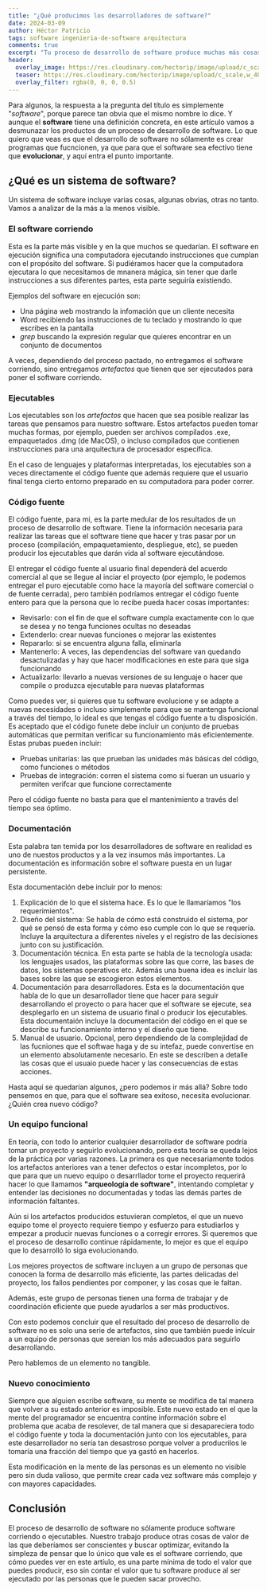 ```yaml
---
title: "¿Qué producimos los desarrolladores de software?"
date: 2024-03-09
author: Héctor Patricio
tags: software ingenieria-de-software arquitectura
comments: true
excerpt: "Tu proceso de desarrollo de software produce muchas más cosas que sólamente software corriendo. En este artículo hablaremos de otros resultados de trabajo"
header:
  overlay_image: https://res.cloudinary.com/hectorip/image/upload/c_scale,w_1400/v1702186060/hunter-reilly-O7NHbnjrz94-unsplash_dntxcb.jpg
  teaser: https://res.cloudinary.com/hectorip/image/upload/c_scale,w_400/v1702186060/hunter-reilly-O7NHbnjrz94-unsplash_dntxcb.jpg
  overlay_filter: rgba(0, 0, 0, 0.5)
---
```


Para algunos, la respuesta a la pregunta del título es simplemente "_software_",
porque parece tan obvia que el mismo nombre lo dice. Y aunque el **software**
tiene una definición concreta, en este artículo vamos a desmunazar los productos
de un proceso de desarrollo de software. Lo que quiero que veas es que el
desarrollo de software no sólamente es crear programas que fucncionen, ya
que para que el software sea efectivo tiene que **evolucionar**, y aquí
entra el punto importante.

## ¿Qué es un sistema de software?

Un sistema de software incluye varias cosas, algunas obvias, otras no tanto.
Vamos a analizar de la más a la menos visible.

### El software corriendo

Esta es la parte más visible y en la que muchos se quedarían. El software en
ejecución significa una computadora ejecutando instrucciones que cumplan con
el propósito del software. Si pudiéramos hacer que la computadora ejecutara lo
que necesitamos de mnanera mágica, sin tener que darle instrucciones a sus
diferentes partes, esta parte seguiría existiendo.

Ejemplos del software en ejecución son:

- Una página web mostrando la infomación que un cliente necesita
- Word recibiendo las instrucciones de tu teclado y mostrando lo que escribes
en la pantalla
- _grep_ buscando la expresión regular que quieres encontrar en un conjunto de documentos

A veces, dependiendo del proceso pactado, no entregamos el software corriendo, sino entregamos
_artefactos_ que tienen que ser ejecutados para poner el software corriendo.

### Ejecutables
Los ejecutables son los _artefactos_ que hacen que sea posible realizar las tareas que 
pensamos para nuestro software. Estos artefactos pueden tomar muchas formas,
por ejemplo, pueden ser archivos compilados .exe, empaquetados .dmg (de MacOS),
o incluso compilados que contienen instrucciones para una arquitectura de procesador
específica.

En el caso de lenguajes y plataformas interpretadas, los ejecutables son a veces
directamente el código fuente que además requiere que el usuario final tenga
cierto entorno preparado en su computadora para poder correr.

### Código fuente
El código fuente, para mi, es la parte medular de los resultados de un proceso de desarrollo
de software. Tiene la información necesaria para realizar las tareas que el software
tiene que hacer y tras pasar por un proceso (compilación, empaquetamiento, despliegue, etc),
se pueden producir los ejecutables que darán vida al software ejecutándose.

El entregar el código fuente al usuario final dependerá del acuerdo comercial al que se 
llegue al inciar el proyecto (por ejemplo, le podemos entregar el puro ejecutable como hace
la mayoría del software comercial o de fuente cerrada), pero también podríamos entregar 
el código fuente entero para que la persona que lo recibe pueda hacer cosas importantes:

- Revisarlo: con el fin de que el software cumpla exactamente con lo que se desea y no tenga
funciones ocultas no deseadas
- Extenderlo: crear nuevas funciones o mejorar las existentes
- Repararlo: si se encuentra alguna falla, eliminarla
- Mantenerlo: A veces, las dependencias del software van quedando desactulizadas y hay que hacer
modificaciones en este para que siga funcionando
- Actualizarlo: llevarlo a nuevas versiones de su lenguaje o hacer que compile o produzca ejecutable
para nuevas plataformas 

Como puedes ver, si quieres que tu software evolucione y se adapte a nuevas necesidades o incluso
simplemente para que se mantenga funcional a través del tiempo, lo ideal es que tengas
el código fuente a tu disposición. Es aceptado que el código funete debe incluir un conjunto de pruebas
automáticas que permitan verificar su funcionamiento más eficientemente. Estas prubas pueden incluir:

- Pruebas unitarias: las que prueban las unidades más básicas del código, como funciones o métodos
- Pruebas de integración: corren el sistema como si fueran un usuario y permiten verifcar que funcione correctamente

Pero el código fuente no basta para que el mantenimiento a través del tiempo sea óptimo.


### Documentación
Esta palabra tan temida por los desarrolladores de software en realidad es uno de nuestos
productos y a la vez insumos más importantes. La documentación es información sobre el 
software puesta en un lugar persistente.

Esta documentación debe incluir por lo menos:

1. Explicación de lo que el sistema hace. Es lo que le llamaríamos "los requerimientos".
2. Diseño del sistema: Se habla de cómo está construido el sistema, por qué se pensó de esta forma y cómo
eso cumple con lo que se requería. Incluye la arquitectura a diferentes niveles y el registro de las decisiones
junto con su justificación.
3. Documentación técnica. En esta parte se habla de la tecnología usada: los lenguajes usados, las plataformas
sobre las que corre, las bases de datos, los sistemas operativos etc. Además una buena idea es incluir
las bases sobre las que se escogieron estos elementos.
4. Documentación para desarrolladores. Esta es la documentación que habla de lo que un desarrollador
tiene que hacer para seguir desarrollando el proyecto o para hacer que el software se ejecute, sea 
desplegarlo en un sistema de usuario final o producir los ejecutables. Esta documentaión incluye la 
documentación del código en el que se describe su funcionamiento interno y el diseño que tiene.
5. Manual de usuario. Opcional, pero dependiendo de la complejidad de las fucniones que el softwae haga
y de su intefaz, puede convertise en un elemento absolutamente necesario. En este se describen
a detalle las cosas que el usuaio puede hacer y las consecuencias de estas acciones.

Hasta aquí se quedarían algunos, ¿pero podemos ir más allá? Sobre todo pensemos en que, para que el software
sea exitoso, necesita evolucionar. ¿Quién crea nuevo código?

### Un equipo funcional
En teoría, con todo lo anterior cualquier desarrollador de software podría tomar un proyecto y seguirlo evolucionando,
pero esta teoría se queda lejos de la práctica por varias razones. La primera es que necesariamente
todos los artefactos anteriores van a tener defectos o estar incompletos, por lo que para que un nuevo
equipo o desarrllador tome el proyecto requerirá hacer lo que llamamos **"arqueología de software"**, intentando completar
y entender las decisiones no documentadas y todas las demás partes de información faltantes.

Aún si los artefactos producidos estuvieran completos, el que un nuevo equipo tome el proyecto requiere tiempo y
esfuerzo para estudiarlos y empezar a producir nuevas funciones o a corregir errores. Si queremos que 
el proceso de desarrollo continue rápidamente, lo mejor es que el equipo que lo desarrolló lo siga evolucionando.

Los mejores proyectos de software incluyen a un grupo de personas  que conocen la forma de desarrollo más 
eficiente, las partes delicadas del proyecto, los fallos pendientes por componer, y las cosas que le faltan.

Además, este grupo de personas tienen una forma de trabajar y de coordinación eficiente que puede ayudarlos
a ser más productivos.

Con esto podemos concluir que el resultado del proceso de desarrollo de software no es solo una serie de artefactos,
sino que también puede inlcuir a un equipo de personas que sereian los más adecuados para seguirlo desarrollando.

Pero hablemos de un elemento no tangible.


### Nuevo conocimiento

Siempre que alguien escribe software, su mente se modifica de tal manera que volver a su estado
anterior es imposible. Este nuevo estado en el que la mente del programador se encuentra
contine información sobre el problema que acaba de resolever, de tal manera que si 
desapareciera todo el código fuente y toda la documentación junto con los ejecutables, para 
este desarrollador no sería tan desastroso porque volver a producrilos le tomaría una 
fracción del tiempo que ya gastó en hacerlos.

Esta modificación en la mente de las personas es un elemento no visible pero sin duda valioso,
que permite crear cada vez software más complejo y con mayores capacidades.


## Conclusión
El proceso de desarrollo de software no sólamente produce software corriendo o ejecutables.
Nuestro trabajo produce otras cosas de valor de las que deberíamos ser conscientes y buscar 
optimizar, evitando la simpleza de pensar que lo único que vale es el software corriendo, que cómo puedes ver en este
artíulo, es una parte mínima de todo el valor que puedes producir, eso sin contar el valor que 
tu software produce al ser ejecutado por las personas que le pueden sacar provecho.
